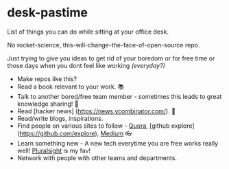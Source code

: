 # desk-pastime
List of things you can do while sitting at your office desk. 

No rocket-science, this-will-change-the-face-of-open-source repo. 

Just trying to give you ideas to get rid of your boredom or for free time or those days when you dont feel like working *(everyday?)*

* Make repos like this?
* Read a book relevant to your work. :books:
* Talk to another bored/free team member - sometimes this leads to great knowledge sharing! :speech_balloon:
* Read [hacker news] (https://news.ycombinator.com/). :newspaper:
* Read/write blogs, inspirations.
* Find people on various sites to follow - [Quora](https://quora.com), [github explore] (https://github.com/explore), [Medium](https://medium.com) :eyeglasses:
* Learn something new - A new tech everytime you are free works really well! [Pluralsight](https://www.pluralsight.com/) is my fav!
* Network with people with other teams and departments.




